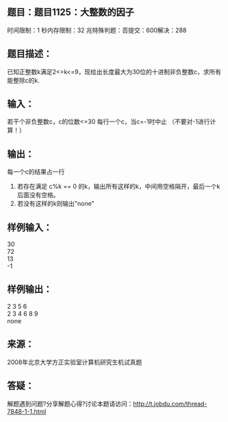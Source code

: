 题目：题目1125：大整数的因子
-----------
时间限制：1 秒内存限制：32 兆特殊判题：否提交：600解决：288

题目描述：
-----------
已知正整数k满足2<=k<=9，现给出长度最大为30位的十进制非负整数c，求所有能整除c的k.

输入：
-----------
若干个非负整数c，c的位数<=30
每行一个c，当c=-1时中止
（不要对-1进行计算！）

输出：
-----------
每一个c的结果占一行
1) 若存在满足 c%k == 0 的k，输出所有这样的k，中间用空格隔开，最后一个k后面没有空格。
2) 若没有这样的k则输出"none"

样例输入：
-----------
30  
72  
13  
-1

样例输出：
-----------
2 3 5 6  
2 3 4 6 8 9  
none

来源：
-----------
2008年北京大学方正实验室计算机研究生机试真题

答疑：
-----------
解题遇到问题?分享解题心得?讨论本题请访问：http://t.jobdu.com/thread-7848-1-1.html
